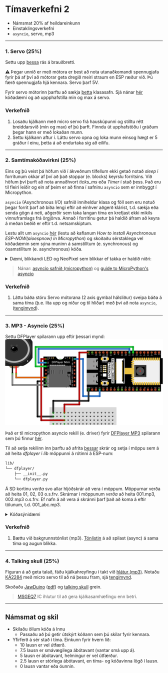 # Tímaverkefni 2

- Námsmat 20% af heildareinkunn
- Einstaklingsverkefni
- `asyncio`, servo, mp3

---

### 1. Servo (**25%**)
Settu upp [þessa](https://raw.githubusercontent.com/VESM3/IOT/refs/heads/main/Myndir/servo_kjalki.png) rás á brauðbretti.

:warning: Þegar unnið er með mótora er best að nota utanaðkomandi spennugjafa fyrir þá af því að mótorar geta dregið meiri straum en ESP ræður við. Þú færð spennugjafa hjá kennara. Servo þarf 5V.

Fyrir servo mótorinn þarftu að sækja [þetta](https://github.com/pvanallen/esp32-getstarted/blob/master/examples/servo.py) klasasafn. Sjá nánar [hér](https://github.com/pvanallen/esp32-getstarted/blob/master/docs/servo.md) kóðadæmi og að uppphafstilla min og max á servo.

### Verkefnið
1. Losaðu kjálkann með micro servo frá hauskúpunni og stilltu rétt breiddarsvið (min og max) ef þú þarft. Finndu út upphafstöðu í gráðum þegar hann er með lokaðan munn.
1. Settu kjálkann aftur í. Láttu servo opna og loka munn einsog hægt er 5 gráður í einu, þetta á að endurtaka sig að eilífu.

---

### 2. Samtímakóðavirkni (**25%**)

Eins og þú veist þá höfum við í ákveðnum tilfellum ekki getað notað *sleep* í forritunum okkar af því að það stoppar (e. blocks) keyrslu forritsins. Við höfum því þurft að nota annaðhvort *ticks_ms* eða *Timer* í stað þess. Það eru til fleiri leiðir  og ein af þeim er að finna í safninu `asyncio` sem er innbyggt í Micropython.

`asyncio` (Asynchronous I/O) safnið inniheldur klasa og föll sem eru notuð þegar forrit þarf að bíða lengi eftir að einhver aðgerð klárist, t.d. sækja eða senda gögn á neti, aðgerðir sem taka langan tíma en krefjast ekki mikils vinnuframlags frá örgjörva. Annað í forritinu getur þá haldið áfram að keyra á meðan beðið er eftir t.d. netsamskiptum.

Lestu allt um `asyncio` [hér](https://www.donskytech.com/discovering-esp-now-in-micropython-with-asyncio/#htoc-basics-of-asynchronous-programming
) (lestu að kaflanum *How to install Asynchronous ESP-NOW(aioespnow) in Micropython*) og skoðaðu sérstaklega vel kóðadæmin sem sýna muninn á samstilltum (e. synchronous) og ósamstilltum (e. asynchronous) kóða.


<details>
<summary>Dæmi, blikkandi LED og NeoPixel sem blikkar ef takka er haldið niðri:</summary>
<br>
  
```python
from machine import Pin
from neopixel import NeoPixel
import asyncio

led = Pin(2, Pin.OUT)
neo = NeoPixel(Pin(48), 1)
takki_neo = Pin(4, Pin.IN, Pin.PULL_UP)
neo_blikkar = False

# Fall sem hefur orðið async á undan skilgreiningu kallast coroutine
async def blikka_led(led_ljos, blikktimi):
    # Þessi while lykkja verður alveg sjálfstæð, sleep í henni 
    # hefur ekki áhrif annars staðar í forritinu
    while True:
        led_ljos.value(1)
        # bíðum eftir að sleep hefur klárast áður en við slökkvum á led_ljos
        await asyncio.sleep_ms(blikktimi)
        led_ljos.value(0)
        await asyncio.sleep_ms(blikktimi)
        
async def blikka_neo():
    while True:
        if neo_blikkar == True:
            neo[0] = [3, 0, 0]
            neo.write()
            await asyncio.sleep_ms(500)
            neo[0] = [0, 3, 0]
            neo.write()
            await asyncio.sleep_ms(500)
        else:
            neo[0] = [0, 0, 0]
            neo.write()
        # Þetta sleep í 0 ms. er notað til að halda while lykkjunni gangandi
        await asyncio.sleep_ms(0)

# Þetta verður main fallið í forritinu og það verður að vera async
async def main():
    global neo_blikkar # til að geta breytt gildið í global breytunni neo_blikkar
    
    # Hér skráum við og ræsum þau föll sem eiga að keyra async
    asyncio.create_task(blikka_led(led, 250))
    asyncio.create_task(blikka_neo())

    # Þetta verður aðal while lykkja forritins, hér má gera hluti sem 
    # ekki krefjast async, eins og t.d. að lesa frá tökkum. Hér má
    # ekki nota hefðbundið sleep
    while True:
        if takki_neo.value() == 0:
            neo_blikkar = True
        else:
            neo_blikkar = False   

        # Þetta sleep í 0 ms. er notað til að halda while lykkjunni gangandi
        await asyncio.sleep_ms(0)         

# Köllum á main fallið með þessari aðferð
asyncio.run(main())
```

</details>


> Nánar: [asyncio safnið (micropython)](https://docs.micropython.org/en/latest/library/asyncio.html#) og [guide to MicroPython's asyncio](https://github.com/peterhinch/micropython-async/blob/master/v3/docs/TUTORIAL.md)

<!-- [asyncio safnið (python)](https://docs.python.org/3/library/asyncio.html). -->

### Verkefnið

1. Láttu báða stóru Servo mótorana (2 axis gymbal hálsliður) sveipa báða á sama tíma (þ.e. líta upp og niður og til hliðar) með því að nota `asyncio`, ([tengimynd](https://raw.githubusercontent.com/VESM3/IOT/refs/heads/main/Myndir/servo_gymbal.png)).

---

### 3. MP3 - Asyncio (**25%**)

Settu DFPlayer spilarann upp eftir þessari mynd:
![tengingar](https://github.com/VESM3/IOT/blob/main/Myndir/dfplayer_hauskupa.png)

Það er til micropython asyncio rekill (e. driver) fyrir [DFPlayer MP3](https://wiki.dfrobot.com/DFPlayer_Mini_SKU_DFR0299) spilarann sem þú finnur [hér](https://github.com/Muhlex/dfplayer-mp).

Til að setja rekilinn inn þarftu að afrita [þessar](https://github.com/Muhlex/dfplayer-mp/tree/main/src/dfplayer) skrár og setja í möppu sem á að heita *dfplayer* í *lib* möppunni á rótinni á ESP-num:

```bash
lib/
└── dfplayer/
    ├── __init__.py
    └── dfplayer.py
```

Á SD kortinu *verða* svo allar hljóðskrár að vera í möppum. Möppurnar verða að heita 01, 02, 03 o.s.frv. Skrárnar í möppunum *verða* að heita 001.mp3, 002.mp3 o.s.frv. Ef nafn á að vera á skránni þarf það að koma á eftir tölunum, t.d. 001_abc.mp3.

<details>
<summary>Kóðasýnidæmi</summary>
<br>
  
```python
from machine import Pin, ADC
import asyncio
from lib.dfplayer import DFPlayer

df = DFPlayer(2)  # using UART 
df.init(tx=17, rx=16)  # tx á esp tengist í rx á mp3

async def main():
    
    await df.wait_available()  # optional; making sure DFPlayer finished booting
    await df.volume(15)
    await df.play(1, 1)  # folder 1, file 1
    await asyncio.sleep_ms(0)  # þarf ekki í þessu tilfelli en má vera

asyncio.run(main())
```

</details>

### Verkefnið
1. Bættu við bakgrunnstónlist (mp3). [Tónlistin](https://github.com/VESM3/IOT/blob/main/Efni/001.mp3) á að spilast (async) á sama tíma og augun blikka.
  
<!-- [sample files](https://github.com/redoxcode/micropython-dfplayer/tree/main/sample_files). -->

---

### 4. Talking skull (**25%**)

Fíguran á að geta talað, fáðu kjálkahreyfingu í takt við [hlátur (mp3)](https://github.com/VESM3/IOT/blob/main/Efni/002.mp3). Notaðu [KA2284](https://protosupplies.com/product/ka2284-voltage-level-indicator-module/) með micro servo til að ná þessu fram, sjá [tengimynd](https://raw.githubusercontent.com/VESM3/IOT/refs/heads/main/Myndir/ka2284_dfplayer.png). 

Skoðaðu [JawDuino](http://buttonbanger.com/?page_id=137) ([pdf](https://github.com/VESM3/IOT/blob/main/Efni/jawduino.pdf)) og [talking skull](https://www.nutsvolts.com/magazine/article/create-the-ultimate-talking-skull-with-the-wee-little-talker) grein.

> [MSGEQ7](https://www.sparkfun.com/datasheets/Components/General/MSGEQ7.pdf) IC íhlutur til að gera kjálkasamhæfingu enn betri.

<!--
> [Freesound](https://freesound.org/)
-->

---

## Námsmat og skil

- Skilaðu öllum kóða á Innu
  - Passaðu að þú getir útskýrt kóðann sem þú skilar fyrir kennara.
- Yfirferð á sér stað í tíma. Einkunn fyrir hvern lið: 
    - 10 lausn er vel útfærð.
    - 7.5 lausn er smávægilega ábótavant (vantar smá upp á).
    - 5 lausn er ábótavant, helmingur er vel útfærður.
    - 2.5 lausn er stórlega ábótavant, en tíma- og kóðavinna lögð í lausn.
    - 0 lausn vantar eða óunnin.

